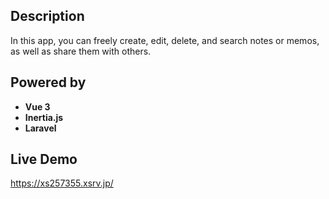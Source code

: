 ## Description

In this app, you can freely create, edit, delete, and search notes or memos, as well as share them with others.

## Powered by 

- **Vue 3**
- **Inertia.js**
- **Laravel**

## Live Demo

https://xs257355.xsrv.jp/
